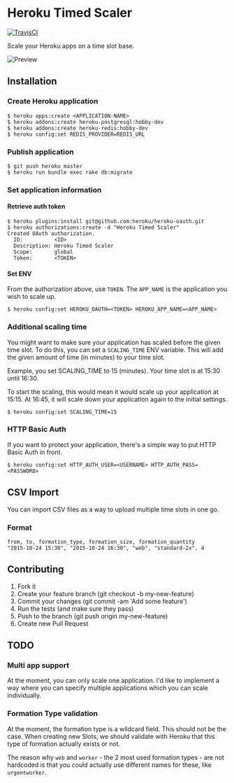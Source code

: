 # Heroku Timed Scaler

[![TravisCI](https://travis-ci.org/jelmersnoeck/heroku-timed-scaler.svg)](https://travis-ci.org/jelmersnoeck/heroku-timed-scaler)

Scale your Heroku apps on a time slot base.

![Preview](https://cdn-images-1.medium.com/max/800/1*O5wHwkbz3bpo0ksKgxilgQ.png)

## Installation

### Create Heroku application

```
$ heroku apps:create <APPLICATION-NAME>
$ heroku addons:create heroku-postgresql:hobby-dev
$ heroku addons:create heroku-redis:hobby-dev
$ heroku config:set REDIS_PROVIDER=REDIS_URL
```

### Publish application

```
$ git push heroku master
$ heroku run bundle exec rake db:migrate
```

### Set application information

#### Retrieve auth token

```
$ heroku plugins:install git@github.com:heroku/heroku-oauth.git
$ heroku authorizations:create -d "Heroku Timed Scaler"
Created OAuth authorization.
  ID:          <ID>
  Description: Heroku Timed Scaler
  Scope:       global
  Token:       <TOKEN>
```

#### Set ENV

From the authorization above, use `TOKEN`. The `APP_NAME` is the application you
wish to scale up.

```
$ heroku config:set HEROKU_OAUTH=<TOKEN> HEROKU_APP_NAME=<APP_NAME>
```

### Additional scaling time

You might want to make sure your application has scaled before the given time
slot. To do this, you can set a `SCALING_TIME` ENV variable. This will add the
given amount of time (in minutes) to your time slot.

Example, you set SCALING_TIME to 15 (minutes). Your time slot is at 15:30 until
16:30.

To start the scaling, this would mean it would scale up your application at
15:15. At 16:45, it will scale down your application again to the initial
settings.

```
$ heroku config:set SCALING_TIME=15
```

### HTTP Basic Auth

If you want to protect your application, there's a simple way to put HTTP Basic
Auth in front.

```
$ heroku config:set HTTP_AUTH_USER=<USERNAME> HTTP_AUTH_PASS=<PASSWORD>
```

## CSV Import

You can import CSV files as a way to upload multiple time slots in one go.

### Format

```
from, to, formation_type, formation_size, formation_quantity
"2015-10-24 15:30", "2015-10-24 16:30", "web", "standard-2x", 4
```

## Contributing

1. Fork it
2. Create your feature branch (git checkout -b my-new-feature)
3. Commit your changes (git commit -am 'Add some feature')
4. Run the tests (and make sure they pass)
5. Push to the branch (git push origin my-new-feature)
6. Create new Pull Request

## TODO

### Multi app support

At the moment, you can only scale one application. I'd like to implement a way
where you can specify multiple applications which you can scale individually.

### Formation Type validation

At the moment, the formation type is a wildcard field. This should not be the
case. When creating new Slots, we should validate with Heroku that this type
of formation actually exists or not.

The reason why `web` and `worker` - the 2 most used formation types - are not
hardcoded is that you could actually use different names for these, like
`urgentworker`.
